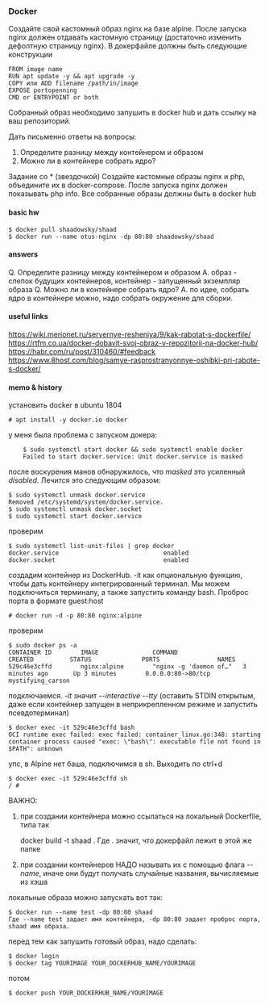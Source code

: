 ### Docker

Создайте свой кастомный образ nginx на базе alpine. После запуска nginx должен отдавать кастомную страницу (достаточно изменить дефолтную страницу nginx). В докерфайле должны быть следующие конструкции

    FROM image name
    RUN apt update -y && apt upgrade -y
    COPY или ADD filename /path/in/image
    EXPOSE portopenning
    CMD or ENTRYPOINT or both

Собранный образ необходимо запушить в docker hub и дать ссылку на ваш репозиторий.

Дать письменно ответы на вопросы:
1. Определите разницу между контейнером и образом
2. Можно ли в контейнере собрать ядро?

Задание со * (звездочкой)
Создайте кастомные образы nginx и php, объедините их в docker-compose. После запуска nginx должен показывать php info. Все собранные образы должны быть в docker hub

#### basic hw

    $ docker pull shaadowsky/shaad
    $ docker run --name otus-nginx -dp 80:80 shaadowsky/shaad

#### answers

Q. Определите разницу между контейнером и образом
A. образ - слепок будущих контейнеров, контейнер - запущенный экземпляр образа
Q. Можно ли в контейнере собрать ядро?
A. по идее, собрать ядро в контейнере можно, надо собрать окружение для сборки.

#### useful links

https://wiki.merionet.ru/servernye-resheniya/9/kak-rabotat-s-dockerfile/
https://rtfm.co.ua/docker-dobavit-svoj-obraz-v-repozitorij-na-docker-hub/
https://habr.com/ru/post/310460/#feedback
https://www.8host.com/blog/samye-rasprostranyonnye-oshibki-pri-rabote-s-docker/

#### memo & history

установить docker в ubuntu 1804

    # apt install -y docker.io docker

у меня была проблема с запуском докера:

        $ sudo systemctl start docker && sudo systemctl enable docker
        Failed to start docker.service: Unit docker.service is masked

после воскурения манов обнаружилось, что _masked_ это усиленный _disabled_. Лечится это следующим образом:

    $ sudo systemctl unmask docker.service 
    Removed /etc/systemd/system/docker.service.
    $ sudo systemctl unmask docker.socket
    $ sudo systemctl start docker.service 

проверим

    $ sudo systemctl list-unit-files | grep docker
    docker.service                             enabled        
    docker.socket                              enabled        

создадим контейнер из DockerHub. -it как опциональную функцию, чтобы дать контейнеру интегрированный терминал. Мы можем подключиться терминалу, а также запустить команду bash. Проброс порта в формате guest:host

    # docker run -d -p 80:80 nginx:alpine

проверим

    $ sudo docker ps -a
    CONTAINER ID        IMAGE               COMMAND                  CREATED          STATUS              PORTS                NAMES
    529c46e3cffd        nginx:alpine        "nginx -g 'daemon of…"   3 minutes ago       Up 3 minutes        0.0.0.0:80->80/tcp   mystifying_carson

подключаемся. _-it_ значит _--interactive --tty_ (оставить STDIN открытым, даже если контейнер запущен в неприкрепленном режиме и запустить псевдотерминал)

    $ docker exec -it 529c46e3cffd bash
    OCI runtime exec failed: exec failed: container_linux.go:348: starting container process caused "exec: \"bash\": executable file not found in $PATH": unknown

упс, в Alpine нет баша, подключимся в sh. Выходить по ctrl+d

    $ docker exec -it 529c46e3cffd sh
    / # 

ВАЖНО:
1. при создании контейнера можно ссылаться на локальный Dockerfile, типа так

     docker build -t shaad .
     Где . значит, что докерфайл лежит в этой же папке

2. при создании контейнеров НАДО называть их с помощью флага _--name_, иначе они будут получать случайные названия, вычисляемые из хэша

локальные образа можно запускать вот так:

    $ docker run --name test -dp 80:80 shaad
    Где --name test задает имя контейнера, -dp 80:80 задает проброс порта, shaad имя образа.

перед тем как запушить готовый образ, надо сделать:

    $ docker login
    $ docker tag YOURIMAGE YOUR_DOCKERHUB_NAME/YOURIMAGE

потом

    $ docker push YOUR_DOCKERHUB_NAME/YOURIMAGE


